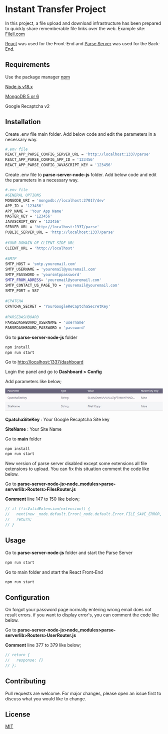 # Instant Transfer Project

In this project, a file upload and download infrastructure has been prepared to quickly share rememberable file links over the web. Example site: [Fileil.com](https://fileil.com)

[React](https://github.com/facebook/react) was used for the Front-End and [Parse Server](https://github.com/parse-community/parse-server/) was used for the Back-End.

## Requirements

Use the package manager [npm](https://www.npmjs.com/package/npm)

[Node.js v18.x](https://www.npmjs.com/package/npm)

[MongoDB 5 or 6](https://www.mongodb.com/try/download/community)

Google Recaptcha v2

## Installation

Create .env file main folder. Add below code and edit the parameters in a necessary way.

```bash
#.env file
REACT_APP_PARSE_CONFIG_SERVER_URL = 'http://localhost:1337/parse'
REACT_APP_PARSE_CONFIG_APP_ID = '123456'
REACT_APP_PARSE_CONFIG_JAVASCRIPT_KEY = '123456'
```

Create .env file to **parse-server-node-js**  folder. Add below code and edit the parameters in a necessary way.

```bash
#.env file
#GENERAL OPTIONS
MONGODB_URI = 'mongodb://localhost:27017/dev'
APP_ID = '123456'
APP_NAME = 'Your App Name'
MASTER_KEY = '123456'
JAVASCRIPT_KEY = '123456'
SERVER_URL = 'http://localhost:1337/parse'
PUBLIC_SERVER_URL = 'http://localhost:1337/parse'

#YOUR DOMAİN OF CLİENT SİDE URL
CLIENT_URL = 'http://localhost'

#SMTP
SMTP_HOST = 'smtp.youremail.com'
SMTP_USERNAME = 'youremail@youremail.com'
SMTP_PASSWORD = 'yoursmtppassword'
SMTP_FROM_ADRESS= 'youremail@youremail.com'
SMTP_CONTACT_US_PAGE_TO = 'youremail@youremail.com'
SMTP_PORT = 587

#CPATCHA
CPATCHA_SECRET = 'YourGoogleReCaptchaSecretKey'

#PARSEDASHBOARD
PARSEDASHBOARD_USERNAME = 'username'
PARSEDASHBOARD_PASSWORD = 'password'
```

Go to **parse-server-node-js** folder

```bash
npm install
npm run start
```

Go to [http://localhost:1337/dashboard](http://localhost:1337/dashboard)

Login the panel and go to **Dashboard > Config**

Add parameters like below;

![plot](./readme-files/readme.JPG)

**CpatchaSiteKey** : Your Google Recaptcha Site key

**SiteName** : Your Site Name

Go to **main** folder

```bash
npm install
npm run start
```

New version of parse server disabled except some extensions all file extensions to upload. You can fix this situation comment the code like below.

Go to **parse-server-node-js>node_modules>parse-serverlib>Routers>FilesRouter.js**

**Comment** line 147 to 150 like below;

```javascript
// if (!isValidExtension(extension)) {
//   next(new _node.default.Error(_node.default.Error.FILE_SAVE_ERROR, `File upload of extension ${extension} is disabled.`));
//   return;
// }
```

## Usage

Go to **parse-server-node-js** folder and start the Parse Server

```bash
npm run start
```

Go to main folder and start the React Front-End

```bash
npm run start
```

## Configuration

On forgot your password page normally entering wrong email does not result errors. if you want to display error's, you can comment the code like below.

Go to **parse-server-node-js>node_modules>parse-serverlib>Routers>UserRouter.js**

**Comment** line 377 to 379 like below;

```javascript
// return {
//   response: {}
// };
```

## Contributing

Pull requests are welcome. For major changes, please open an issue first
to discuss what you would like to change.

## License

[MIT](https://choosealicense.com/licenses/mit/)

